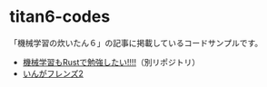 # titan6-codes

「機械学習の炊いたん６」の記事に掲載しているコードサンプルです。

- [機械学習もRustで勉強したい!!!!](https://github.com/emergent/study-mlnote-in-rust)（別リポジトリ）
- [いんがフレンズ2](https://github.com/ml-titans/titan6-codes/tree/main/tim)
